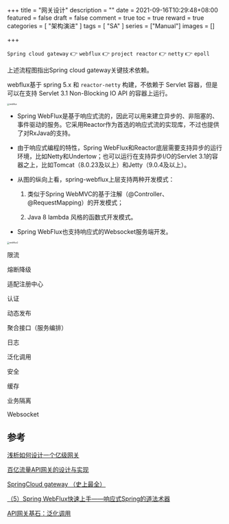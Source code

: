 +++
title = "网关设计"
description = ""
date = 2021-09-16T10:29:48+08:00
featured = false
draft = false
comment = true
toc = true
reward = true
categories = [
  "架构演进"
]
tags = [
  "SA"
]
series = ["Manual"]
images = []

+++

`Spring cloud gateway`  👉 `webflux` 👉 `project reactor` 👉 `netty` 👉 `epoll`

<!--more-->

上述流程图指出Spring cloud gateway关键技术依赖。

webflux基于 spring 5.x 和 `reactor-netty` 构建，不依赖于 Servlet 容器，但是可以在支持 Servlet 3.1 Non-Blocking IO API 的容器上运行。

<img src="https://picgo.6and.ltd/img/watermark,type_ZmFuZ3poZW5naGVpdGk,shadow_10,text_aHR0cHM6Ly9ibG9nLmNzZG4ubmV0L2dldF9zZXQ=,size_16,color_FFFFFF,t_70.png" alt="webflux" style="zoom: 33%;" />

- Spring WebFlux是基于响应式流的，因此可以用来建立异步的、非阻塞的、事件驱动的服务。它采用Reactor作为首选的响应式流的实现库，不过也提供了对RxJava的支持。
- 由于响应式编程的特性，Spring WebFlux和Reactor底层需要支持异步的运行环境，比如Netty和Undertow；也可以运行在支持异步I/O的Servlet 3.1的容器之上，比如Tomcat（8.0.23及以上）和Jetty（9.0.4及以上）。
- 从图的纵向上看，spring-webflux上层支持两种开发模式：

  1. 类似于Spring WebMVC的基于注解（@Controller、@RequestMapping）的开发模式；

  2. Java 8 lambda 风格的函数式开发模式。
- Spring WebFlux也支持响应式的Websocket服务端开发。

<img src="https://picgo.6and.ltd/img/874963-20200327105251308-818382719.png" alt="webflux2" style="zoom:33%;" />



限流



熔断降级



适配注册中心



认证



动态发布



聚合接口（服务编排）



日志



泛化调用



安全



缓存



业务隔离



Websocket

## 参考

[浅析如何设计一个亿级网关](https://juejin.cn/post/6844903702633906190)

[百亿流量API网关的设计与实现](https://juejin.cn/post/6844904128259293197)

[SpringCloud gateway （史上最全）](https://www.cnblogs.com/crazymakercircle/p/11704077.html)

[（5）Spring WebFlux快速上手——响应式Spring的道法术器](https://blog.csdn.net/get_set/article/details/79480233)

[API网关基石：泛化调用](https://cloud.tencent.com/developer/article/1440665)

